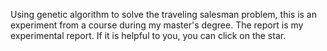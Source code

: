 Using genetic algorithm to solve the traveling salesman problem, this is an experiment from a course during my master's degree. The report is my experimental report. If it is helpful to you, you can click on the star.
